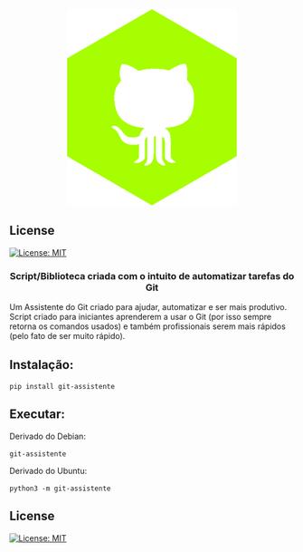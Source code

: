 <div align=center>
  <img src="./assets/logo.png" width="300px"/>
</div>

## License

[![License: MIT](https://img.shields.io/github/license/gcla/termshark.svg?color=yellow)](LICENSE)

<h3 align=center>Script/Biblioteca criada com o intuito de automatizar tarefas do Git</h3>

Um Assistente do Git criado para ajudar, automatizar e ser mais produtivo.
Script criado para iniciantes aprenderem a usar o Git (por isso sempre retorna os comandos usados) e também profissionais serem mais rápidos (pelo fato de ser muito rápido).

## Instalação:

```
pip install git-assistente
```

## Executar:

Derivado do Debian:

```
git-assistente
```

Derivado do Ubuntu:

```
python3 -m git-assistente
```

## License

[![License: MIT](https://img.shields.io/github/license/gcla/termshark.svg?color=yellow)](LICENSE)

